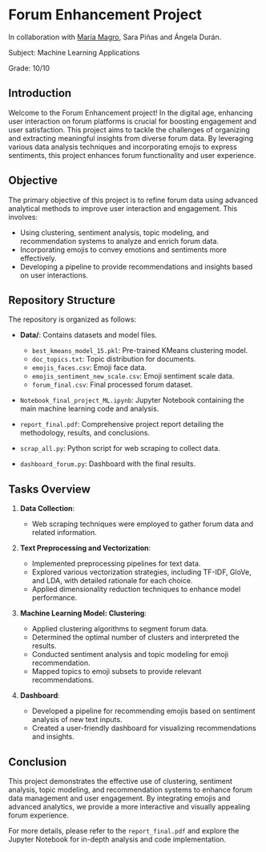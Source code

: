 # Forum Enhancement Project

In collaboration with [María Magro](https://github.com/mariamagro), Sara Piñas and Ángela Durán.

Subject: Machine Learning Applications

Grade: 10/10

## Introduction
Welcome to the Forum Enhancement project! In the digital age, enhancing user interaction on forum platforms is crucial for boosting engagement and user satisfaction. This project aims to tackle the challenges of organizing and extracting meaningful insights from diverse forum data. By leveraging various data analysis techniques and incorporating emojis to express sentiments, this project enhances forum functionality and user experience.

## Objective
The primary objective of this project is to refine forum data using advanced analytical methods to improve user interaction and engagement. This involves:
- Using clustering, sentiment analysis, topic modeling, and recommendation systems to analyze and enrich forum data.
- Incorporating emojis to convey emotions and sentiments more effectively.
- Developing a pipeline to provide recommendations and insights based on user interactions.

## Repository Structure
The repository is organized as follows:

- **Data/**: Contains datasets and model files.
  - `best_kmeans_model_15.pkl`: Pre-trained KMeans clustering model.
  - `doc_topics.txt`: Topic distribution for documents.
  - `emojis_faces.csv`: Emoji face data.
  - `emojis_sentiment_new_scale.csv`: Emoji sentiment scale data.
  - `forum_final.csv`: Final processed forum dataset.

- `Notebook_final_project_ML.ipynb`: Jupyter Notebook containing the main machine learning code and analysis.
- `report_final.pdf`: Comprehensive project report detailing the methodology, results, and conclusions.
- `scrap_all.py`: Python script for web scraping to collect data.
- `dashboard_forum.py`: Dashboard with the final results.

## Tasks Overview
1. **Data Collection**:
   - Web scraping techniques were employed to gather forum data and related information.

2. **Text Preprocessing and Vectorization**:
   - Implemented preprocessing pipelines for text data.
   - Explored various vectorization strategies, including TF-IDF, GloVe, and LDA, with detailed rationale for each choice.
   - Applied dimensionality reduction techniques to enhance model performance.

3. **Machine Learning Model: Clustering**:
   - Applied clustering algorithms to segment forum data.
   - Determined the optimal number of clusters and interpreted the results.
   - Conducted sentiment analysis and topic modeling for emoji recommendation.
   - Mapped topics to emoji subsets to provide relevant recommendations.

4. **Dashboard**:
   - Developed a pipeline for recommending emojis based on sentiment analysis of new text inputs.
   - Created a user-friendly dashboard for visualizing recommendations and insights.

## Conclusion
This project demonstrates the effective use of clustering, sentiment analysis, topic modeling, and recommendation systems to enhance forum data management and user engagement. By integrating emojis and advanced analytics, we provide a more interactive and visually appealing forum experience.

For more details, please refer to the `report_final.pdf` and explore the Jupyter Notebook for in-depth analysis and code implementation.
